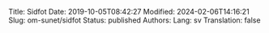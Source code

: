 Title: Sidfot
Date: 2019-10-05T08:42:27
Modified: 2024-02-06T14:16:21
Slug: om-sunet/sidfot
Status: published
Authors: 
Lang: sv
Translation: false


